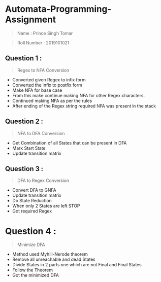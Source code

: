 # Automata-Programming-Assignment
> Name : Prince Singh Tomar

> Roll Number : 2019101021
## Question 1 :
> Regex to NFA Conversion
- Converted given Regex to infix form
- Converted the infix to postfix form
- Make NFA for base case
- From this make continue making NFA for other Regex characters.
- Continued making NFA as per the rules
- After ending of the Regex string required NFA was present in the stack

## Question 2 :
> NFA to DFA Conversion
- Get Combination of all States that can be present in DFA
- Mark Start State
- Update transition matrix

## Question 3 :
> DFA to Regex Conversion
- Convert DFA to GNFA
- Update transition matrix
- Do State Reduction
- When only 2 States are left STOP
- Got required Regex

# Question 4 :
> Minimize DFA
- Method used Myhill-Nerode theorem
- Remove all unreachable and dead States
- Divide States in 2 parts one which are not Final and Final States
- Follow the Theorem
- Got the minimized DFA
